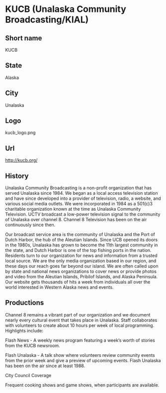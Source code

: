 # KUCB (Unalaska Community Broadcasting/KIAL)

## Short name

KUCB

## State

Alaska

## City

Unalaska

## Logo

kucb\_logo.png

## Url

http://kucb.org/

## History

Unalaska Community Broadcasting is a non-profit organization that
has served Unalaska since 1984. We began as a local access television station
and have since developed into a provider of television, radio, a website, and
various social media outlets.  We were incorporated in 1984 as a 501(c)3 charitable
organization known at the time as Unalaska Community Television. UCTV broadcast
a low-power television signal to the community of Unalaska over channel 8.  Channel
8 Television has been on the air continuously since then. 

Our broadcast service
area is the community of Unalaska and the Port of Dutch Harbor, the hub of the
Aleutian Islands. Since UCB opened its doors in the 1980s, Unalaska has grown
to become the 11th largest community in the state, and Dutch Harbor is one of
the top fishing ports in the nation.  Residents turn to our organization for news
and information from a trusted local source.  We are the only media organization
based in our region, and these days our reach goes far beyond our island.   We
are often called upon by state and national news organizations to cover news or
provide photos and video from the Aleutian Islands, Pribilof Islands, and Alaska
Peninsula.  Our website gets thousands of hits a week from individuals all over
the world interested in Western Alaska news and events.


## Productions

Channel 8 remains a vibrant part of our organization and we document
nearly every cultural event that takes place in Unalaska.  Staff collaborates
with volunteers to create about 10 hours per week of local programming.  Highlights
include:

Flash News - A weekly news program featuring a week’s worth of stories
from the KUCB newsroom.

Flash Unalaska - A talk show where volunteers review
community events from the prior week and give a preview of upcoming events.  Flash
Unalaska has been on the air since at least 1988.

City Council Coverage

Frequent
cooking shows and game shows, when participants are available.

